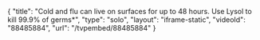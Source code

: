 {
    "title": "Cold and flu can live on surfaces for up to 48 hours. Use Lysol to kill 99.9% of germs*",
    "type": "solo",
    "layout": "iframe-static",
    "videoId": "88485884",
    "url": "\/tvpembed\/88485884"
}
